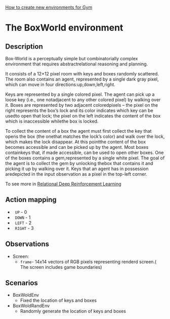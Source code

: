 [How to create new environments for Gym](https://medium.com/@apoddar573/making-your-own-custom-environment-in-gym-c3b65ff8cdaa)
# The BoxWorld environment
## Description
Box-World is a perceptually simple but combinatorially complex environment that requires abstractrelational reasoning and planning.

It consists of a 12×12 pixel room with keys and boxes randomly scattered. The room also contains an agent, represented by a single dark gray pixel, which can move in four directions:up,down,left,right.

Keys are represented by a single colored pixel. The agent can pick up a loose key (i.e., one notadjacent to any other colored pixel) by walking over it. Boxes are represented by two adjacent coloredpixels – the pixel on the right represents the box’s lock and its color indicates which key can be usedto open that lock; the pixel on the left indicates the content of the box which is inaccessible whilethe box is locked.

To collect the content of a box the agent must first collect the key that opens the box (the onethat matches the lock’s color) and walk over the lock, which makes the lock disappear. At this pointthe content of the box becomes accessible and can be picked up by the agent. Most boxes containkeys that, if made accessible, can be used to open other boxes. One of the boxes contains a gem,represented by a single white pixel. The goal of the agent is to collect the gem by unlocking thebox that contains it and picking it up by walking over it. Keys that an agent has in possession aredepicted in the input observation as a pixel in the top-left corner.

To see more in [Relational Deep Reinforcement Learning](https://arxiv.org/abs/1806.01830)
## Action mapping
- ``` UP``` - 0
- ``` DOWN``` - 1
- ``` LEFT``` - 2
- ``` RIGHT``` - 3

## Observations
- Screen:
    - ```frame```- 14x14 vectors of RGB pixels representing renderd screen.( The screen includes game boundaries)



## Scenarios
- BoxWoldEnv
    - Fixed the location of keys and boxes
- BoxWoldRandEnv
    - Randomly generate the location of keys and boxes
